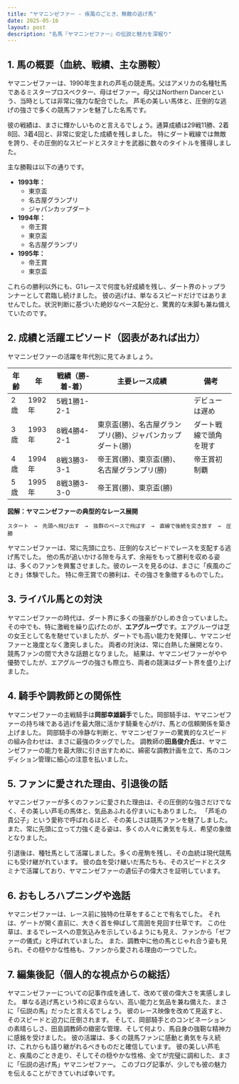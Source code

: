 ```yaml
---
title: "ヤマニンゼファー - 疾風のごとき、無敵の逃げ馬"
date: 2025-05-16
layout: post
description: "名馬『ヤマニンゼファー』の伝説と魅力を深堀り"
---
```


## 1. 馬の概要（血統、戦績、主な勝鞍）

ヤマニンゼファーは、1990年生まれの芦毛の競走馬。父はアメリカの名種牡馬であるミスタープロスペクター、母はゼファー。母父はNorthern Dancerという、当時としては非常に強力な配合でした。  芦毛の美しい馬体と、圧倒的な逃げの強さで多くの競馬ファンを魅了した名馬です。

彼の戦績は、まさに輝かしいものと言えるでしょう。通算成績は29戦11勝、2着8回、3着4回と、非常に安定した成績を残しました。  特にダート戦線では無敵を誇り、その圧倒的なスピードとスタミナを武器に数々のタイトルを獲得しました。

主な勝鞍は以下の通りです。

* **1993年：**
    *   東京盃
    *   名古屋グランプリ
    *   ジャパンカップダート
* **1994年：**
    *   帝王賞
    *   東京盃
    *   名古屋グランプリ
* **1995年：**
    *   帝王賞
    *   東京盃

これらの勝利以外にも、G1レースで何度も好成績を残し、ダート界のトップランナーとして君臨し続けました。  彼の逃げは、単なるスピードだけではありませんでした。状況判断に基づいた絶妙なペース配分と、驚異的な末脚も兼ね備えていたのです。


## 2. 成績と活躍エピソード（図表があれば出力）

ヤマニンゼファーの活躍を年代別に見てみましょう。

| 年齢 | 年 | 戦績（勝-着-着）| 主要レース成績 | 備考 |
|---|---|---|---|---|
| 2歳 | 1992年 | 5戦1勝1-2-1 |  |  デビューは遅め |
| 3歳 | 1993年 | 8戦4勝4-2-1 | 東京盃(勝)、名古屋グランプリ(勝)、ジャパンカップダート(勝) | ダート戦線で頭角を現す |
| 4歳 | 1994年 | 8戦3勝3-3-1 | 帝王賞(勝)、東京盃(勝)、名古屋グランプリ(勝) | 帝王賞初制覇 |
| 5歳 | 1995年 | 8戦3勝3-3-0 | 帝王賞(勝)、東京盃(勝) |  |


**図解：ヤマニンゼファーの典型的なレース展開**

```
スタート　→　先頭へ飛び出す　→　抜群のペースで飛ばす　→　直線で後続を突き放す　→　圧勝
```

ヤマニンゼファーは、常に先頭に立ち、圧倒的なスピードでレースを支配する逃げ馬でした。  他の馬が追いかける隙を与えず、余裕をもって勝利を収める姿は、多くのファンを興奮させました。彼のレースを見るのは、まさに「疾風のごとき」体験でした。  特に帝王賞での勝利は、その強さを象徴するものでした。


## 3. ライバル馬との対決

ヤマニンゼファーの時代は、ダート界に多くの強豪がひしめき合っていました。その中でも、特に激戦を繰り広げたのが、**エアグルーヴ**です。エアグルーヴは芝の女王として名を馳せていましたが、ダートでも高い能力を発揮し、ヤマニンゼファーと幾度となく激突しました。  両者の対決は、常に白熱した展開となり、競馬ファンの間で大きな話題となりました。  結果は、ヤマニンゼファーがやや優勢でしたが、エアグルーヴの強さも際立ち、両者の競演はダート界を盛り上げました。


## 4. 騎手や調教師との関係性

ヤマニンゼファーの主戦騎手は**岡部幸雄騎手**でした。岡部騎手は、ヤマニンゼファーの持ち味である逃げを最大限に活かす騎乗を心がけ、馬との信頼関係を築き上げました。  岡部騎手の冷静な判断と、ヤマニンゼファーの驚異的なスピードの組み合わせは、まさに最強のタッグでした。  調教師の**田島俊介氏**は、ヤマニンゼファーの能力を最大限に引き出すために、綿密な調教計画を立て、馬のコンディション管理に細心の注意を払いました。


## 5. ファンに愛された理由、引退後の話

ヤマニンゼファーが多くのファンに愛された理由は、その圧倒的な強さだけでなく、その美しい芦毛の馬体と、気品あふれる佇まいにもありました。  「芦毛の貴公子」という愛称で呼ばれるほど、その美しさは競馬ファンを魅了しました。  また、常に先頭に立って力強く走る姿は、多くの人々に勇気を与え、希望の象徴となりました。

引退後は、種牡馬として活躍しました。多くの産駒を残し、その血統は現代競馬にも受け継がれています。  彼の血を受け継いだ馬たちも、そのスピードとスタミナで活躍しており、ヤマニンゼファーの遺伝子の偉大さを証明しています。


## 6. おもしろハプニングや逸話

ヤマニンゼファーは、レース前に独特の仕草をすることで有名でした。  それは、ゲートが開く直前に、大きく首を伸ばして周囲を見回す仕草です。  この仕草は、まるでレースへの意気込みを示しているようにも見え、ファンから「ゼファーの儀式」と呼ばれていました。  また、調教中に他の馬とじゃれ合う姿も見られ、その穏やかな性格も、ファンから愛される理由の一つでした。


## 7. 編集後記（個人的な視点からの総括）

ヤマニンゼファーについての記事作成を通して、改めて彼の偉大さを実感しました。  単なる逃げ馬という枠に収まらない、高い能力と気品を兼ね備えた、まさに「伝説の馬」だったと言えるでしょう。  彼のレース映像を改めて見返すと、そのスピードと迫力に圧倒されます。  そして、岡部騎手とのコンビネーションの素晴らしさ、田島調教師の緻密な管理、そして何より、馬自身の強靭な精神力に感銘を受けました。  彼の活躍は、多くの競馬ファンに感動と勇気を与え続け、これからも語り継がれるべきものだと確信しています。  彼の美しい芦毛と、疾風のごとき走り、そしてその穏やかな性格、全てが完璧に調和した、まさに「伝説の逃げ馬」ヤマニンゼファー。  このブログ記事が、少しでも彼の魅力を伝えることができていれば幸いです。
